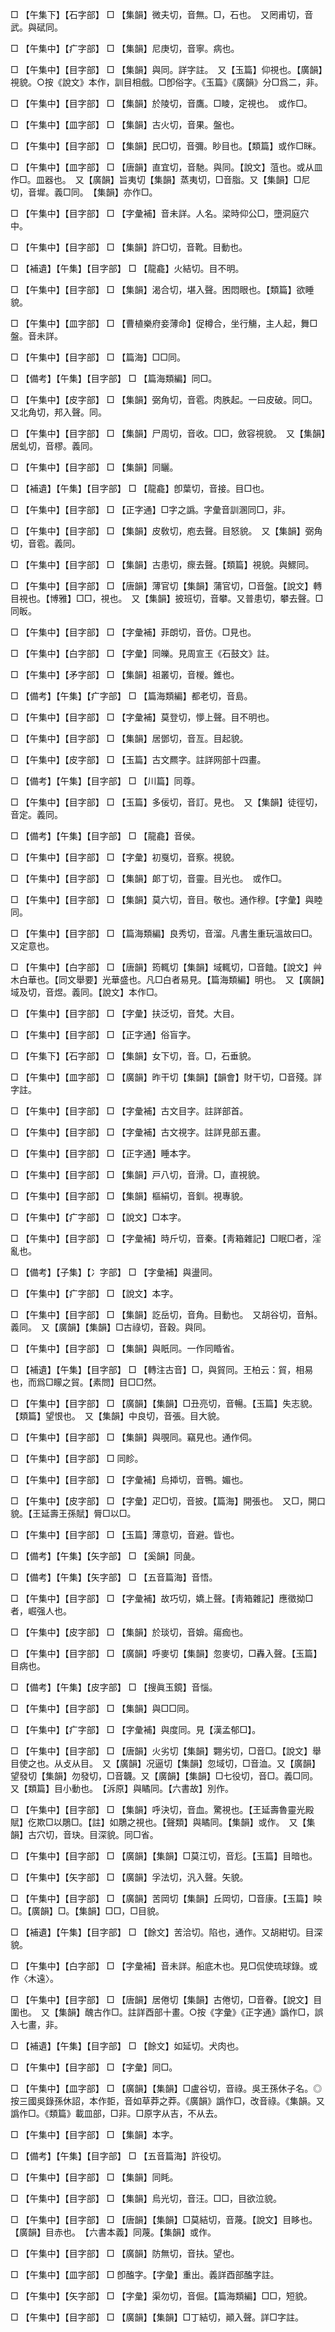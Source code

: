 <!-- { "loadSidebar": true } -->
□	【午集下】【石字部】	□	【集韻】微夫切，音無。□，石也。　又罔甫切，音武。與碔同。

□	【午集中】【疒字部】	□	【集韻】尼庚切，音寧。病也。

□	【午集中】【目字部】	□	【集韻】與同。詳字註。　又【玉篇】仰視也。【廣韻】視貌。○按《說文》本作，訓目相戲。□卽俗字。《玉篇》《廣韻》分□爲二，非。

□	【午集中】【目字部】	□	【集韻】於陵切，音鷹。□睖，定視也。　或作□。

□	【午集中】【皿字部】	□	【集韻】古火切，音果。盤也。

□	【午集中】【目字部】	□	【集韻】民□切，音彌。眇目也。【類篇】或作□眯。

□	【午集中】【皿字部】	□	【唐韻】直宜切，音馳。與同。【說文】菹也。或从皿作□。皿器也。　又【廣韻】旨夷切【集韻】蒸夷切，□音脂。又【集韻】□尼切，音墀。義□同。　【集韻】亦作□。

□	【午集中】【目字部】	□	【字彙補】音未詳。人名。梁時仰公□，墮洞庭穴中。

□	【午集中】【目字部】	□	【集韻】許□切，音靴。目動也。

□	【補遺】【午集】【目字部】	□	【龍龕】火結切。目不明。

□	【午集中】【目字部】	□	【集韻】渴合切，堪入聲。困悶眼也。【類篇】欲睡貌。

□	【午集中】【皿字部】	□	【曹植樂府妾薄命】促樽合，坐行觴，主人起，舞□盤。音未詳。

□	【午集中】【目字部】	□	【篇海】□□同。

□	【備考】【午集】【目字部】	□	【篇海類編】同□。

□	【午集中】【皮字部】	□	【集韻】弼角切，音雹。肉胅起。一曰皮破。同□。　又北角切，邦入聲。同。

□	【午集中】【目字部】	□	【集韻】尸周切，音收。□□，斂容視貌。　又【集韻】居虬切，音樛。義同。

□	【午集中】【目字部】	□	【集韻】同矖。

□	【補遺】【午集】【目字部】	□	【龍龕】卽葉切，音接。目□也。

□	【午集中】【目字部】	□	【正字通】□字之譌。字彙音訓溷同□，非。

□	【午集中】【目字部】	□	【集韻】皮敎切，庖去聲。目怒貌。　又【集韻】弼角切，音雹。義同。

□	【午集中】【目字部】	□	【集韻】古患切，瘝去聲。【類篇】視貌。與鰥同。

□	【午集中】【目字部】	□	【唐韻】薄官切【集韻】蒲官切，□音盤。【說文】轉目視也。【博雅】□□，視也。　又【集韻】披班切，音攀。又普患切，攀去聲。□同眅。

□	【午集中】【目字部】	□	【字彙補】菲朗切，音仿。□見也。

□	【午集中】【白字部】	□	【字彙】同皪。見周宣王《石鼓文》註。

□	【午集中】【矛字部】	□	【集韻】祖叢切，音椶。錐也。

□	【備考】【午集】【疒字部】	□	【篇海類編】都老切，音島。

□	【午集中】【目字部】	□	【字彙補】莫登切，懜上聲。目不明也。

□	【午集中】【目字部】	□	【集韻】居鄧切，音亙。目起貌。

□	【午集中】【皮字部】	□	【玉篇】古文羆字。註詳网部十四畫。

□	【備考】【午集】【目字部】	□	【川篇】同尊。

□	【午集中】【目字部】	□	【玉篇】多佞切，音訂。見也。　又【集韻】徒徑切，音定。義同。

□	【備考】【午集】【目字部】	□	【龍龕】音侯。

□	【午集中】【目字部】	□	【字彙】初戛切，音察。視貌。

□	【午集中】【目字部】	□	【集韻】郞丁切，音靈。目光也。　或作□。

□	【午集中】【目字部】	□	【集韻】莫六切，音目。敬也。通作穆。【字彙】與睦同。

□	【午集中】【目字部】	□	【篇海類編】良秀切，音溜。凡書生重玩溫故曰□。又定意也。

□	【午集中】【白字部】	□	【唐韻】筠輒切【集韻】域輒切，□音饁。【說文】艸木白華也。【同文舉要】光華盛也。凡□白者易見。【篇海類編】明也。　又【廣韻】域及切，音煜。義同。【說文】本作□。

□	【午集中】【目字部】	□	【字彙】扶泛切，音梵。大目。

□	【午集中】【目字部】	□	【正字通】俗盲字。

□	【午集下】【石字部】	□	【集韻】女下切，音。□，石垂貌。

□	【午集中】【皿字部】	□	【廣韻】昨干切【集韻】【韻會】財干切，□音殘。詳字註。

□	【午集中】【目字部】	□	【字彙補】古文目字。註詳部首。

□	【午集中】【目字部】	□	【字彙補】古文視字。註詳見部五畫。

□	【午集中】【目字部】	□	【正字通】睡本字。

□	【午集中】【目字部】	□	【集韻】戸八切，音滑。□，直視貌。

□	【午集中】【目字部】	□	【集韻】樞絹切，音釧。視專貌。

□	【午集中】【疒字部】	□	【說文】□本字。

□	【午集中】【目字部】	□	【字彙補】時斤切，音秦。【靑箱雜記】□眠□者，淫亂也。

□	【備考】【子集】【冫字部】	□	【字彙補】與盪同。

□	【午集中】【疒字部】	□	【說文】本字。

□	【午集中】【目字部】	□	【集韻】訖岳切，音角。目動也。　又胡谷切，音斛。義同。　又【廣韻】【集韻】□古祿切，音穀。與同。

□	【午集中】【目字部】	□	【集韻】與眂同。一作同睧省。

□	【補遺】【午集】【目字部】	□	【轉注古音】□，與貿同。王柏云：貿，相易也，而爲□矇之貿。【素問】目□□然。

□	【午集中】【目字部】	□	【廣韻】【集韻】□丑亮切，音暢。【玉篇】失志貌。【類篇】望恨也。　又【集韻】中良切，音張。目大貌。

□	【午集中】【目字部】	□	【集韻】與覗同。竊見也。通作伺。

□	【午集中】【目字部】	□	同眕。

□	【午集中】【目字部】	□	【字彙補】烏揷切，音鴨。媚也。

□	【午集中】【皮字部】	□	【字彙】疋□切，音披。【篇海】開張也。　又□，開口貌。【王延壽王孫賦】脣□以□。

□	【午集中】【目字部】	□	【玉篇】薄意切，音避。眥也。

□	【備考】【午集】【矢字部】	□	【奚韻】同彘。

□	【備考】【午集】【矢字部】	□	【五音篇海】音悟。

□	【午集中】【目字部】	□	【字彙補】故巧切，嬌上聲。【靑箱雜記】應徵拗□者，崛强人也。

□	【午集中】【皮字部】	□	【集韻】於琰切，音媕。瘍痂也。

□	【午集中】【目字部】	□	【廣韻】呼麥切【集韻】忽麥切，□轟入聲。【玉篇】目病也。

□	【備考】【午集】【皮字部】	□	【搜眞玉鏡】音惱。

□	【午集中】【目字部】	□	【集韻】與□□同。

□	【午集中】【疒字部】	□	【字彙補】與度同。見【漢孟郁□】。

□	【午集中】【目字部】	□	【唐韻】火劣切【集韻】翾劣切，□音□。【說文】舉目使之也。从攴从目。　又【廣韻】况逼切【集韻】忽域切，□音洫。又【廣韻】望發切【集韻】勿發切，□音韤。又【廣韻】【集韻】□七役切，音□。義□同。　又【類篇】目小動也。　【泝原】與瞲同。【六書故】別作。

□	【午集中】【目字部】	□	【集韻】呼決切，音血。驚視也。【王延壽魯靈光殿賦】仡欺□以鵰□。【註】如鵰之視也。【聲類】與瞲同。【集韻】或作。　又【集韻】古穴切，音玦。目深貌。同□省。

□	【午集中】【目字部】	□	【廣韻】【集韻】□莫江切，音尨。【玉篇】目暗也。

□	【午集中】【矢字部】	□	【廣韻】孚法切，汎入聲。矢貌。

□	【午集中】【目字部】	□	【廣韻】苦岡切【集韻】丘岡切，□音康。【玉篇】眏□。【廣韻】□。【集韻】□□，□目貌。

□	【補遺】【午集】【目字部】	□	【餘文】苦洽切。陷也，通作。又胡紺切。目深貌。

□	【午集中】【白字部】	□	【字彙補】音未詳。船底木也。見□侃使琉球錄。或作〈木遠〉。

□	【午集中】【目字部】	□	【唐韻】居倦切【集韻】古倦切，□音眷。【說文】目圍也。　又【集韻】醜古作□。註詳酉部十畫。○按《字彙》《正字通》譌作□，誤入七畫，非。

□	【補遺】【午集】【目字部】	□	【餘文】如延切。犬肉也。

□	【午集中】【目字部】	□	【字彙】同□。

□	【午集中】【皿字部】	□	【廣韻】【集韻】□盧谷切，音祿。吳王孫休子名。◎按三國吳錄孫休詔，本作壾，音如草莽之莽。《廣韻》譌作□，改音祿。《集韻。又譌作□。《類篇》載皿部，□非。□原字从吉，不从去。

□	【午集中】【目字部】	□	【集韻】本字。

□	【備考】【午集】【目字部】	□	【五音篇海】許役切。

□	【午集中】【目字部】	□	【集韻】同眊。

□	【午集中】【目字部】	□	【集韻】烏光切，音汪。□□，目欲泣貌。

□	【午集中】【目字部】	□	【唐韻】【集韻】□莫結切，音蔑。【說文】目眵也。【廣韻】目赤也。　【六書本義】同蔑。【集韻】或作。

□	【午集中】【目字部】	□	【廣韻】防無切，音扶。望也。

□	【午集中】【皿字部】	□	卽醢字。【字彙】重出。義詳酉部醢字註。

□	【午集中】【矢字部】	□	【字彙】渠勿切，音倔。【篇海類編】□□，短貌。

□	【午集中】【目字部】	□	【廣韻】【集韻】□丁結切，顚入聲。詳□字註。

